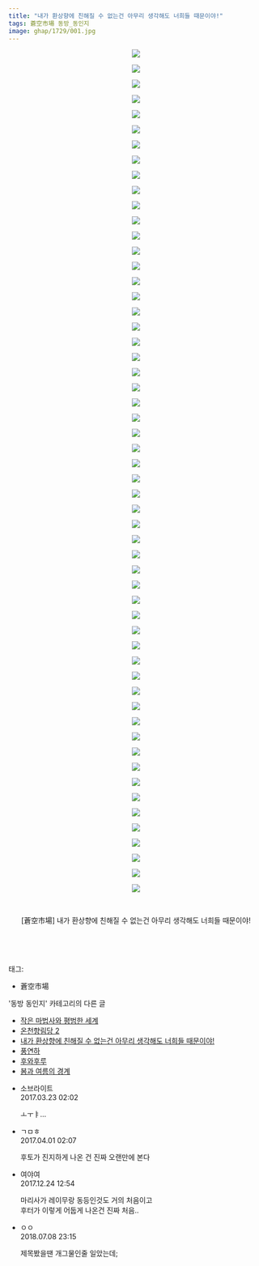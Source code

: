 ```yaml
---
title: "내가 환상향에 친해질 수 없는건 아무리 생각해도 너희들 때문이야!"
tags: 蒼空市場 동방_동인지
image: ghap/1729/001.jpg
---
```

<div class="article">
<p style="text-align: center; clear: none; float: none;"><img src="{{ site.nasurl }}/ghap/1729/001.jpg"/></p>
<p style="text-align: center; clear: none; float: none;"><img src="{{ site.nasurl }}/ghap/1729/002.jpg"/></p>
<p style="text-align: center; clear: none; float: none;"><img src="{{ site.nasurl }}/ghap/1729/003.jpg"/></p>
<p style="text-align: center; clear: none; float: none;"><img src="{{ site.nasurl }}/ghap/1729/004.jpg"/></p>
<p style="text-align: center; clear: none; float: none;"><img src="{{ site.nasurl }}/ghap/1729/005.jpg"/></p>
<p style="text-align: center; clear: none; float: none;"><img src="{{ site.nasurl }}/ghap/1729/006.jpg"/></p>
<p style="text-align: center; clear: none; float: none;"><img src="{{ site.nasurl }}/ghap/1729/007.jpg"/></p>
<p style="text-align: center; clear: none; float: none;"><img src="{{ site.nasurl }}/ghap/1729/008.jpg"/></p>
<p style="text-align: center; clear: none; float: none;"><img src="{{ site.nasurl }}/ghap/1729/009.jpg"/></p>
<p style="text-align: center; clear: none; float: none;"><img src="{{ site.nasurl }}/ghap/1729/010.jpg"/></p>
<p style="text-align: center; clear: none; float: none;"><img src="{{ site.nasurl }}/ghap/1729/011.jpg"/></p>
<p style="text-align: center; clear: none; float: none;"><img src="{{ site.nasurl }}/ghap/1729/012.jpg"/></p>
<p style="text-align: center; clear: none; float: none;"><img src="{{ site.nasurl }}/ghap/1729/013.jpg"/></p>
<p style="text-align: center; clear: none; float: none;"><img src="{{ site.nasurl }}/ghap/1729/014.jpg"/></p>
<p style="text-align: center; clear: none; float: none;"><img src="{{ site.nasurl }}/ghap/1729/015.jpg"/></p>
<p style="text-align: center; clear: none; float: none;"><img src="{{ site.nasurl }}/ghap/1729/016.jpg"/></p>
<p style="text-align: center; clear: none; float: none;"><img src="{{ site.nasurl }}/ghap/1729/017.jpg"/></p>
<p style="text-align: center; clear: none; float: none;"><img src="{{ site.nasurl }}/ghap/1729/018.jpg"/></p>
<p style="text-align: center; clear: none; float: none;"><img src="{{ site.nasurl }}/ghap/1729/019.jpg"/></p>
<p style="text-align: center; clear: none; float: none;"><img src="{{ site.nasurl }}/ghap/1729/020.jpg"/></p>
<p style="text-align: center; clear: none; float: none;"><img src="{{ site.nasurl }}/ghap/1729/021.jpg"/></p>
<p style="text-align: center; clear: none; float: none;"><img src="{{ site.nasurl }}/ghap/1729/022.jpg"/></p>
<p style="text-align: center; clear: none; float: none;"><img src="{{ site.nasurl }}/ghap/1729/023.jpg"/></p>
<p style="text-align: center; clear: none; float: none;"><img src="{{ site.nasurl }}/ghap/1729/024.jpg"/></p>
<p style="text-align: center; clear: none; float: none;"><img src="{{ site.nasurl }}/ghap/1729/025.jpg"/></p>
<p style="text-align: center; clear: none; float: none;"><img src="{{ site.nasurl }}/ghap/1729/026.jpg"/></p>
<p style="text-align: center; clear: none; float: none;"><img src="{{ site.nasurl }}/ghap/1729/027.jpg"/></p>
<p style="text-align: center; clear: none; float: none;"><img src="{{ site.nasurl }}/ghap/1729/028.jpg"/></p>
<p style="text-align: center; clear: none; float: none;"><img src="{{ site.nasurl }}/ghap/1729/029.jpg"/></p>
<p style="text-align: center; clear: none; float: none;"><img src="{{ site.nasurl }}/ghap/1729/030.jpg"/></p>
<p style="text-align: center; clear: none; float: none;"><img src="{{ site.nasurl }}/ghap/1729/031.jpg"/></p>
<p style="text-align: center; clear: none; float: none;"><img src="{{ site.nasurl }}/ghap/1729/032.jpg"/></p>
<p style="text-align: center; clear: none; float: none;"><img src="{{ site.nasurl }}/ghap/1729/033.jpg"/></p>
<p style="text-align: center; clear: none; float: none;"><img src="{{ site.nasurl }}/ghap/1729/034.jpg"/></p>
<p style="text-align: center; clear: none; float: none;"><img src="{{ site.nasurl }}/ghap/1729/035.jpg"/></p>
<p style="text-align: center; clear: none; float: none;"><img src="{{ site.nasurl }}/ghap/1729/036.jpg"/></p>
<p style="text-align: center; clear: none; float: none;"><img src="{{ site.nasurl }}/ghap/1729/037.jpg"/></p>
<p style="text-align: center; clear: none; float: none;"><img src="{{ site.nasurl }}/ghap/1729/038.jpg"/></p>
<p style="text-align: center; clear: none; float: none;"><img src="{{ site.nasurl }}/ghap/1729/039.jpg"/></p>
<p style="text-align: center; clear: none; float: none;"><img src="{{ site.nasurl }}/ghap/1729/040.jpg"/></p>
<p style="text-align: center; clear: none; float: none;"><img src="{{ site.nasurl }}/ghap/1729/041.jpg"/></p>
<p style="text-align: center; clear: none; float: none;"><img src="{{ site.nasurl }}/ghap/1729/042.jpg"/></p>
<p style="text-align: center; clear: none; float: none;"><img src="{{ site.nasurl }}/ghap/1729/043.jpg"/></p>
<p style="text-align: center; clear: none; float: none;"><img src="{{ site.nasurl }}/ghap/1729/044.jpg"/></p>
<p style="text-align: center; clear: none; float: none;"><img src="{{ site.nasurl }}/ghap/1729/045.jpg"/></p>
<p style="text-align: center; clear: none; float: none;"><img src="{{ site.nasurl }}/ghap/1729/046.jpg"/></p>
<p style="text-align: center; clear: none; float: none;"><img src="{{ site.nasurl }}/ghap/1729/047.jpg"/></p>
<p style="text-align: center; clear: none; float: none;"><img src="{{ site.nasurl }}/ghap/1729/048.jpg"/></p>
<p style="text-align: center; clear: none; float: none;"><img src="{{ site.nasurl }}/ghap/1729/049.jpg"/></p>
<p style="text-align: center; clear: none; float: none;"><img src="{{ site.nasurl }}/ghap/1729/050.jpg"/></p>
<p style="text-align: center; clear: none; float: none;"><img src="{{ site.nasurl }}/ghap/1729/051.jpg"/></p>
<p style="text-align: center; clear: none; float: none;"><img src="{{ site.nasurl }}/ghap/1729/052.jpg"/></p>
<p style="text-align: center; clear: none; float: none;"><img src="{{ site.nasurl }}/ghap/1729/053.jpg"/></p>
<p style="text-align: center; clear: none; float: none;"><img src="{{ site.nasurl }}/ghap/1729/054.jpg"/></p>
<p style="text-align: center; clear: none; float: none;"><img src="{{ site.nasurl }}/ghap/1729/055.jpg"/></p>
<p style="text-align: center; clear: none; float: none;"><img src="{{ site.nasurl }}/ghap/1729/056.jpg"/></p>
<p style="text-align: center; clear: none; float: none;"><br/></p>
<p style="text-align: center; clear: none; float: none;">[蒼空市場] 내가 환상향에 친해질 수 없는건 아무리 생각해도 너희들 때문이야!</p>
<p style="text-align: center; clear: none; float: none;"><br/></p>
<p><br/></p>
</div><div class="tagTrail">
<p>태그: </p>
<ul>
<li>蒼空市場</li>
</ul>
</div><div class="another">
<p>'동방 동인지' 카테고리의 다른 글</p>
<ul>
<li><a href="/2016-08-20-ghap_1731">작은 마법사와 평범한 세계</a></li>
<li><a href="/2016-08-20-ghap_1730">온천향림당 2</a></li>
<li><a href="/2016-08-20-ghap_1729">내가 환상향에 친해질 수 없는건 아무리 생각해도 너희들 때문이야!</a></li>
<li><a href="/2016-08-20-ghap_1727">풍연하</a></li>
<li><a href="/2016-08-20-ghap_1726">후와후루</a></li>
<li><a href="/2016-08-20-ghap_1724">봄과 여름의 경계</a></li>
</ul>
</div><div class="cb_module cb_fluid">
<div class="cb_wrt cb_profile">
<div class="comment">
<ul>
<li class="cb_thumb_off" id="comment14946461">
<div class="cb_comment_area">
<div class="cb_info_area">
<div class="cb_section">
<span class="cb_nick_name">소브라이트</span>
</div>
<div class="cb_section">
<span class="cb_date">2017.03.23 02:02 </span>
</div>
</div>
<div class="cb_dsc_comment">
<p class="cb_dsc">
											ㅗㅜㅑ...
										</p>
</div>
</div></li>
<li class="cb_thumb_off" id="comment14954285">
<div class="cb_comment_area">
<div class="cb_info_area">
<div class="cb_section">
<span class="cb_nick_name">ㄱㅁㅎ</span>
</div>
<div class="cb_section">
<span class="cb_date">2017.04.01 02:07 </span>
</div>
</div>
<div class="cb_dsc_comment">
<p class="cb_dsc">
											후토가 진지하게 나온 건 진짜 오랜만에 본다
										</p>
</div>
</div></li>
<li class="cb_thumb_off" id="comment15158641">
<div class="cb_comment_area">
<div class="cb_info_area">
<div class="cb_section">
<span class="cb_nick_name">여야여</span>
</div>
<div class="cb_section">
<span class="cb_date">2017.12.24 12:54 </span>
</div>
</div>
<div class="cb_dsc_comment">
<p class="cb_dsc">
											마리사가 레이무랑 동등인것도 거의 처음이고<br/>
후터가 이렇게 어둡게 나온건 진짜 처음..
										</p>
</div>
</div></li>
<li class="cb_thumb_off" id="comment15282461">
<div class="cb_comment_area">
<div class="cb_info_area">
<div class="cb_section">
<span class="cb_nick_name">ㅇㅇ</span>
</div>
<div class="cb_section">
<span class="cb_date">2018.07.08 23:15 </span>
</div>
</div>
<div class="cb_dsc_comment">
<p class="cb_dsc">
											제목봤을땐 개그물인줄 일았는데;
										</p>
</div>
</div></li>
</ul>
</div>
</div><!-- commentList close -->
</div>
